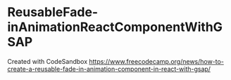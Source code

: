 # ReusableFade-inAnimationReactComponentWithGSAP
Created with CodeSandbox
https://www.freecodecamp.org/news/how-to-create-a-reusable-fade-in-animation-component-in-react-with-gsap/
